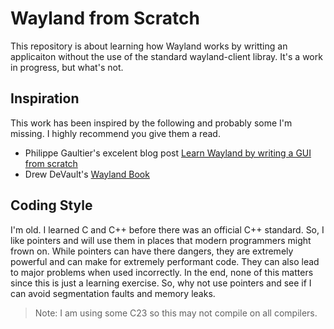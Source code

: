 # Wayland from Scratch

This repository is about learning how Wayland works by writting an applicaiton
without the use of the standard wayland-client libray. It's a work in progress, but
what's not.

## Inspiration

This work has been inspired by the following and probably some I'm missing. I
highly recommend you give them a read. 

* Philippe Gaultier's excelent blog post 
[Learn Wayland by writing a GUI from scratch](https://gaultier.github.io/blog/wayland_from_scratch.html)
* Drew DeVault's [Wayland Book](https://wayland-book.com/) 

## Coding Style 

I'm old. I learned C and C++ before there was an official C++ standard. So, I
like pointers and will use them in places that modern programmers might frown
on. While pointers can have there dangers, they are extremely powerful and can
make for extremely performant code. They can also lead to major problems when
used incorrectly. In the end, none of this matters since this is just a
learning exercise. So, why not use pointers and see if I can avoid segmentation
faults and memory leaks. 

> Note: I am using some C23 so this may not compile on all compilers. 
